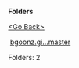 **Folders**

[&lt;Go Back&gt;](../right.html)

 [bgoonz.gi...master](bgoonz.github.io-master/right.html)

  

Folders: 2  
